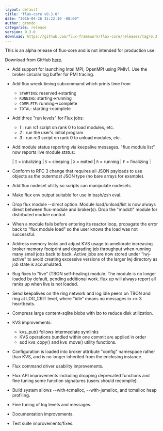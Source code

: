 ```yaml
---
layout: default
title: "flux-core v0.3.0"
date: "2016-04-26 15:22:10 -08:00"
author: grondo
categories: release
version: 0.3.0
download: https://github.com/flux-framework/flux-core/releases/tag/0.3.0
---
```


<div class="note warning">
This is an alpha release of flux-core and is not intended for production use.
</div>

Download from GitHub [here](https://github.com/flux-framework/flux-core/releases/tag/0.3.0).

* Add support for launching Intel MPI, OpenMPI using PMIv1.
  Use the broker circular log buffer for PMI tracing.

* Add flux wreck timing subcommand which prints time from
    - `STARTING`: reserved->starting
    - `RUNNING`:  starting->running
    - `COMPLETE`: running->complete
    - `TOTAL`:    starting->complete

* Add three "run levels" for Flux jobs:
  - *1* : run rc1 script on rank 0 to load modules, etc.
  - *2* : run the user's initial program
  - *3* : run rc3 script on rank 0 to unload modules, etc.

* Add module status reporting via keepalive messages.
  "flux module list" now reports live module status:

   | `I` = intializing |  `S` = sleeping    |  `X` = exited
   | `R` = running     |  `F` = finalizing  |

* Conform to RFC 3 change that requires all JSON payloads to use
  objects as the outermost JSON type (no bare arrays for example).

* Add flux nodeset utility so scripts can manipulate nodesets.

* Make flux env output suitable for use in bash/zsh eval.

* Drop flux module --direct option.  Module load/unload/list is
  now always direct between flux-module and broker(s).
  Drop the "modctl" module for distributed module control.

* When a module fails before entering its reactor loop, propagate
  the error back to "flux module load" so the user knows the
  load was not successful.

* Address memory leaks and adjust KVS usage to ameliorate increasing
  broker memory footprint and degrading job throughput when running
  many small jobs back to back.  Active jobs are now stored under
  "lwj-active" to avoid creating excessive versions of the larger lwj
  directory as job state is accumulated.

* Bug fixes to "live" (TBON self-healing) module.  The module is no
  longer loaded by default, pending additional work.  flux up will
  always report all ranks up when live is not loaded.

* Send keepalives on the ring network and log idle peers on TBON
  and ring at LOG_CRIT level, where "idle" means no messages in >= 3
  heartbeats.

* Compress large content-sqlite blobs with lzo to reduce disk
  utilization.

* KVS improvements:
  - kvs_put() follows intermediate symlinks
  - KVS operations bundled within one commit are applied in order
  - add kvs_copy() and kvs_move() utility functions.

* Configuration is loaded into broker attribute "config" namespace
  rather than KVS, and is no longer inherited from the enclosing instance.

* Flux command driver usability improvements.

* Flux API improvements including dropping deprecated functions
  and fine tuning some function signatures (users should recompile).

* Build system allows --with-tcmalloc, --with-jemalloc, and tcmalloc
  heap profiling.

* Fine tuning of log levels and messages.

* Documentation improvements.

* Test suite improvements/fixes.

